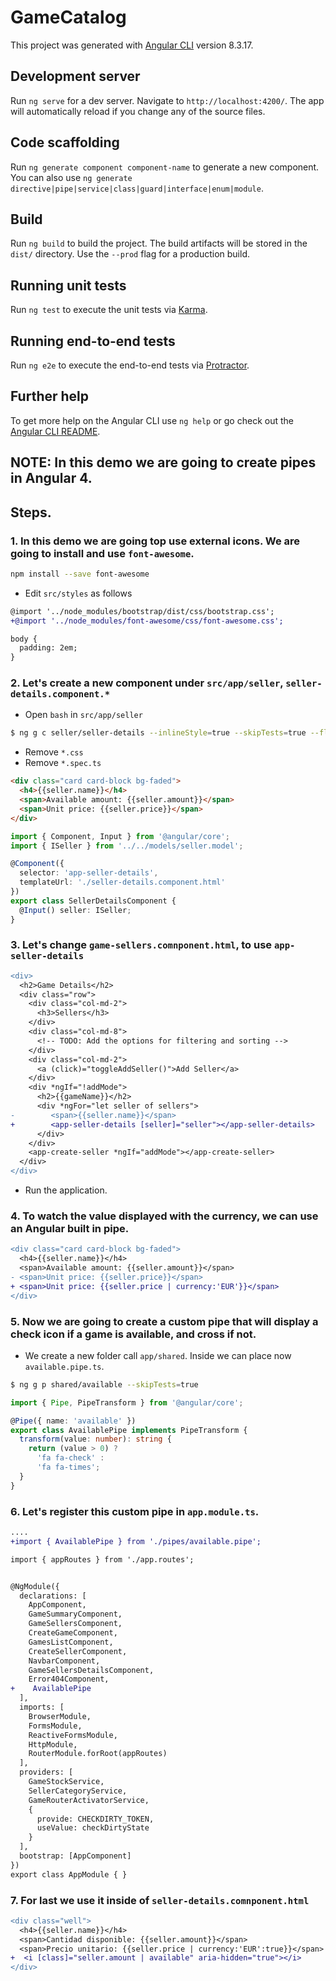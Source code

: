 # GameCatalog

This project was generated with [Angular CLI](https://github.com/angular/angular-cli) version 8.3.17.

## Development server

Run `ng serve` for a dev server. Navigate to `http://localhost:4200/`. The app will automatically reload if you change any of the source files.

## Code scaffolding

Run `ng generate component component-name` to generate a new component. You can also use `ng generate directive|pipe|service|class|guard|interface|enum|module`.

## Build

Run `ng build` to build the project. The build artifacts will be stored in the `dist/` directory. Use the `--prod` flag for a production build.

## Running unit tests

Run `ng test` to execute the unit tests via [Karma](https://karma-runner.github.io).

## Running end-to-end tests

Run `ng e2e` to execute the end-to-end tests via [Protractor](http://www.protractortest.org/).

## Further help

To get more help on the Angular CLI use `ng help` or go check out the [Angular CLI README](https://github.com/angular/angular-cli/blob/master/README.md).


## NOTE: In this demo we are going to create pipes in Angular 4.
## Steps.

### 1. In this demo we are going top use external icons. We are going to install and use `font-awesome`.

```bash
npm install --save font-awesome
```
* Edit `src/styles` as follows

```diff
@import '../node_modules/bootstrap/dist/css/bootstrap.css';
+@import '../node_modules/font-awesome/css/font-awesome.css';

body {
  padding: 2em;
}

```

### 2. Let's create a new component under `src/app/seller`, `seller-details.component.*`

* Open `bash` in `src/app/seller`

```bash
$ ng g c seller/seller-details --inlineStyle=true --skipTests=true --flat=true
```
* Remove `*.css`
* Remove `*.spec.ts`

```html
<div class="card card-block bg-faded">
  <h4>{{seller.name}}</h4>
  <span>Available amount: {{seller.amount}}</span>
  <span>Unit price: {{seller.price}}</span>
</div>
```

```typescript
import { Component, Input } from '@angular/core';
import { ISeller } from '../../models/seller.model';

@Component({
  selector: 'app-seller-details',
  templateUrl: './seller-details.component.html'
})
export class SellerDetailsComponent {
  @Input() seller: ISeller;
}
```

### 3. Let's change `game-sellers.comnponent.html`, to use `app-seller-details`

```diff
<div>
  <h2>Game Details</h2>
  <div class="row">
    <div class="col-md-2">
      <h3>Sellers</h3>
    </div>
    <div class="col-md-8">
      <!-- TODO: Add the options for filtering and sorting -->
    </div>
    <div class="col-md-2">
      <a (click)="toggleAddSeller()">Add Seller</a>
    </div>
    <div *ngIf="!addMode">
      <h2>{{gameName}}</h2>
      <div *ngFor="let seller of sellers">
-        <span>{{seller.name}}</span>
+        <app-seller-details [seller]="seller"></app-seller-details>
      </div>
    </div>
    <app-create-seller *ngIf="addMode"></app-create-seller>
  </div>
</div>

```

* Run the application.

### 4. To watch the value displayed with the currency, we can use an Angular built in pipe.

```diff
<div class="card card-block bg-faded">
  <h4>{{seller.name}}</h4>
  <span>Available amount: {{seller.amount}}</span>
- <span>Unit price: {{seller.price}}</span>
+ <span>Unit price: {{seller.price | currency:'EUR'}}</span>
</div>
```

### 5. Now we are going to create a custom pipe that will display a check icon if a game is available, and cross if not.


* We create a new folder call `app/shared`. Inside we can place now `available.pipe.ts`.

```bash
$ ng g p shared/available --skipTests=true
```

```typescript
import { Pipe, PipeTransform } from '@angular/core';

@Pipe({ name: 'available' })
export class AvailablePipe implements PipeTransform {
  transform(value: number): string {
    return (value > 0) ?
      'fa fa-check' :
      'fa fa-times';
  }
}

```
### 6. Let's register this custom pipe in `app.module.ts`.

```diff
....
+import { AvailablePipe } from './pipes/available.pipe';

import { appRoutes } from './app.routes';


@NgModule({
  declarations: [
    AppComponent,
    GameSummaryComponent,
    GameSellersComponent,
    CreateGameComponent,
    GamesListComponent,
    CreateSellerComponent,
    NavbarComponent,
    GameSellersDetailsComponent,
    Error404Component,
+    AvailablePipe
  ],
  imports: [
    BrowserModule,
    FormsModule,
    ReactiveFormsModule,
    HttpModule,
    RouterModule.forRoot(appRoutes)
  ],
  providers: [
    GameStockService,
    SellerCategoryService,
    GameRouterActivatorService,
    {
      provide: CHECKDIRTY_TOKEN,
      useValue: checkDirtyState
    }
  ],
  bootstrap: [AppComponent]
})
export class AppModule { }

```
### 7. For last we use it inside of `seller-details.comnponent.html`

```diff
<div class="well">
  <h4>{{seller.name}}</h4>
  <span>Cantidad disponible: {{seller.amount}}</span>
  <span>Precio unitario: {{seller.price | currency:'EUR':true}}</span>
+  <i [class]="seller.amount | available" aria-hidden="true"></i>
</div>

```
